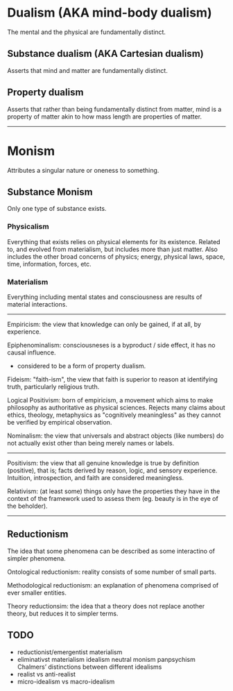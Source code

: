 # Dualism (AKA mind-body dualism)
The mental and the physical are fundamentally distinct.

## Substance dualism (AKA Cartesian dualism)
Asserts that mind and matter are fundamentally distinct.

## Property dualism

Asserts that rather than being fundamentally distinct from matter, mind is a property of matter akin to how mass length are properties of matter.

---

# Monism

Attributes a singular nature or oneness to something.

## Substance Monism

Only one type of substance exists.

### Physicalism

Everything that exists relies on physical elements for its existence. Related to, and evolved from materialism, but includes more than just matter. Also includes the other broad concerns of physics; energy, physical laws, space, time, information, forces, etc.

### Materialism

Everything including mental states and consciousness are results of material interactions.

---


Empiricism: the view that knowledge can only be gained, if at all, by experience.

Epiphenominalism: consciousneses is a byproduct / side effect, it has no causal influence.
 * considered to be a form of property dualism.

Fideism: "faith-ism", the view that faith is superior to reason at identifying truth, particularly religious truth.

Logical Positivism: born of empiricism, a movement which aims to make philosophy as authoritative as physical sciences. Rejects many claims about ethics, theology, metaphysics as "cognitively meaningless" as they cannot be verified by empirical observation.

Nominalism: the view that universals and abstract objects (like numbers) do not actually exist other than being merely names or labels.

---


Positivism: the view that all genuine knowledge is true by definition (positive), that is; facts derived by reason, logic, and sensory experience. Intuition, introspection, and faith are considered meaningless.

Relativism: (at least some) things only have the properties they have in the context of the framework used to assess them (eg. beauty is in the eye of the beholder).

---

## Reductionism

The idea that some phenomena can be described as some interactino of simpler phenomena.

Ontological reductionism: reality consists of some number of small parts.

Methodological reductionism: an explanation of phenomena comprised of ever smaller entities.

Theory reductionsim: the idea that a theory does not replace another theory, but reduces it to simpler terms.



## TODO

 - reductionist/emergentist materialism
 - eliminativst materialism
idealism
neutral monism
panpsychism
Chalmers’ distinctions between different idealisms
 - realist vs anti-realist
 - micro-idealism vs macro-idealism
